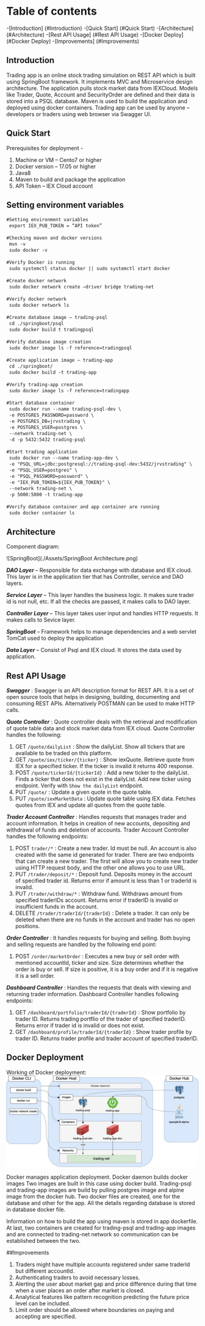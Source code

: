 # Table of contents
-[Introduction] (#Introduction)
-[Quick Start] (#Quick Start)
-[Architecture] (#Architecture)
-[Rest API Usage] (#Rest API Usage)
-[Docker Deploy] (#Docker Deploy)
-[Improvements] (#Improvements)


## Introduction
Trading app is an online stock trading simulation on REST API which is built using SpringBoot framework. It implements MVC and Microservice design architecture. The application pulls stock market data from IEXCloud. Models like Trader, Quote, Account and SecurityOrder are defined and their data is stored into a PSQL database. Maven is used to build the application and deployed using docker containers. Trading app can be used by anyone – developers or traders using web browser via Swagger UI.


## Quick Start
Prerequisites for deployment -
1. Machine or VM – Cento7 or higher
1. Docker version – 17.05 or higher
1. Java8
1. Maven to build and package the application
1. API Token – IEX Cloud account 


## Setting environment variables
```
#Setting environment variables
 export IEX_PUB_TOKEN = “API token”

#Checking maven and docker versions
 mvn -v
 sudo docker -v
 
#Verify Docker is running
 sudo systemctl status docker || sudo systemctl start docker
 
#Create docker network
 sudo docker network create –driver bridge trading-net
 
#Verify docker network
 sudo docker network ls
 
#Create database image – trading-psql
 cd ./springboot/psql
 sudo docker build t tradingpsql
 
#Verify database image creation
 sudo docker image ls -f reference=tradingpsql

#Create application image – trading-app
 cd ./springboot/
 sudo docker build -t trading-app
 
#Verify trading-app creation
 sudo docker image ls -f reference=tradingapp
 
#Start database container 
 sudo docker run --name trading-psql-dev \ 
 -e POSTGRES_PASSWORD=password \ 
 -e POSTGRES_DB=jrvstrading \ 
 -e POSTGRES_USER=postgres \ 
 --network trading-net \ 
 -d -p 5432:5432 trading-psql
 
#Start trading application
 sudo docker run --name trading-app-dev \ 
 -e "PSQL_URL=jdbc:postgresql://trading-psql-dev:5432/jrvstrading" \ 
 -e "PSQL_USER=postgres" \ 
 -e "PSQL_PASSWORD=password" \ 
 -e "IEX_PUB_TOKEN=${IEX_PUB_TOKEN}" \ 
 --network trading-net \ 
 -p 5000:5000 -t trading-app

#Verify database container and app container are running
 sudo docker container ls
```

## Architecture
Component diagram:

![SpringBoot](./Assets/SpringBoot Architecture.png)


***DAO Layer*** – Responsible for data exchange with database and IEX cloud. This layer is in the application tier that has Controller, service and DAO layers.

***Service Layer*** – This layer handles the business logic. It makes sure trader id is not null, etc. If all the checks are passed, it makes calls to DAO layer. 

***Controller Layer*** – This layer takes user input and handles HTTP requests.
It makes calls to Sevice layer.

***SpringBoot*** – Framework helps to manage dependencies and a web servlet TomCat used to deploy the application

***Data Layer*** – Consist of Psql and IEX cloud. It stores the data used by application.


## Rest API Usage
***Swagger*** :  Swagger is an API description format for REST API. It is a set of open source tools that helps in designing, building, documenting and consuming REST APIs. Alternatively POSTMAN can be used to make HTTP calls.

***Quote Controller*** : Quote controller deals with the retrieval and modification of quote table data and stock market data from IEX cloud.
Quote Controller handles the following:
1. GET `/quote/dailyList` :  Show the dailyList. Show all tickers that are available to be traded on this platform.
1. GET `/quote/iex/ticker/{ticker}` :  Show iexQuote. Retrieve  quote from IEX for a specified ticker. If the ticker is invalid it returns 400 response. 
1. POST `/quote/tickerId/{tickerId}` :  Add a new ticker to the dailyList. Finds a ticker that does not exist in the dailyList. Add new ticker using endpoint. Verify with `Show the dailyList` endpoint.
1. PUT `/quote/` : Update a given quote in the quote table.
1. PUT `/quote/iexMarketData` : Update quote table using IEX data. Fetches quotes from IEX and update all quotes from the quote table.

***Trader Account Controller*** : Handles requests that manages trader and account information. It helps in creation of new accounts, depositing and withdrawal of funds and deletion of accounts. 
Trader Account Controller handles the following endpoints:
1. POST `trader/*` : Create a new trader. Id must be null. An account is also created with the same id generated for trader. 
There are two endpoints that can create a new trader. The first will allow you to create new trader using HTTP request body, and the other one allows you to use URL. 
1. PUT `/trader/deposit/*` :  Deposit fund. Deposits money in the account of specified trader id. Returns error if amount is less than 1 or traderId is invalid.
1. PUT `/trader/withdraw/*` : Withdraw fund.  Withdraws amount from specified traderIDs account. Returns error if traderID is invalid or insufficient funds in the account.
1. DELETE `/trader/traderId/{traderId}` : Delete a trader. It can only be deleted when there are no funds in the account and trader has no open positions.

***Order Controller*** : It handles requests for buying and selling. Both buying and selling requests are handled by the following end point: 
1. POST `/order/marketOrder` : Executes a new buy or sell order with mentioned accountId, ticker and size. Size determines whether the order is buy or sell. If size is positive, it is a buy order and if it is negative it is a sell order.

***Dashboard Controller*** : Handles the requests that deals with viewing and returning trader information. Dashboard Controller handles following endpoints:
1. GET `/dashboard/portfolio/traderId/{traderId}` : Show portfolio by trader ID. Returns trading portflio of the trader of specified traderID. Returns error if trader id is invalid or does not exist.
1. GET `/dashboard/profile/traderId/{traderId}` : Show trader profile by trader ID. Returns trader profile and trader account of specified traderID.


## Docker Deployment
Working of Docker deployment: 
![Docker](./Assets/Docker.png)

Docker manages application deployment.
Docker daemon builds docker images  Two images are built in this case using docker build.
Trading-psql and trading-app images are build by pulling postgres image and alpine image from the docker hub. 
Two docker files are created, one for the database and other for the app. All the details regarding database is stored in database docker file.

Information on how to build the app using maven is stored in app dockerfile.
At last, two containers are created for trading-psql and trading-app images and are connected to trading-net network so communication can be established between the two.


##Improvements
1. Traders might have multiple accounts registered under same traderId but different accountId.
1. Authenticating traders to avoid necessary losses. 
1. Alerting the user about market gap and price difference during that time when a user places an order after market is closed.
1. Analytical features like pattern recognition predicting the future price level can be included.
1. Limit order should be allowed where boundaries on paying and accepting are specified.
